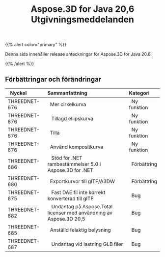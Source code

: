 ﻿---
title: Aspose.3D for Java 20,6 Utgivningsmeddelanden
type: docs
weight: 20
url: /sv/java/aspose-3d-for-java-20-6-release-notes/
---
{{% alert color="primary" %}} 

Denna sida innehåller release anteckningar för Aspose.3D for Java 20.6.

{{% /alert %}} 
## **Förbättringar och förändringar**

|` `**Nyckel**|**Sammanfattning**|**Kategori**|
|:- |:- |:- |
|THREEDNET-676 |` `Mer cirkelkurva|` `Ny funktion|
|THREEDNET-676 |` ` Tillagd ellipskurva|` `Ny funktion|
|THREEDNET-676 |` `Tilla|` `Ny funktion|
|THREEDNET-676 |` `Använd kompositkurva|` `Ny funktion|
|THREEDNET-686 |` ` Stöd för .NET rambestämmelser 5.0 i Aspose.3D for .NET|` `Förbättring|
|THREEDNET-680 |` `Exportkurvor till glTF/A3DW|` `Förbättring|
|THREEDNET-675 |` ` Fast DAE fil inte korrekt konverterad till glTF|` `Bug|
|THREEDNET-682 |` ` Undantag på Aspose.Total licenser med användning av Aspose.3D 20,5|` `Bug|
|THREEDNET-685 |` `Anställd felaktig belysning|` `Bug|
|THREEDNET-687 |` ` Undantag vid lastning GLB filer|` `Bug|

